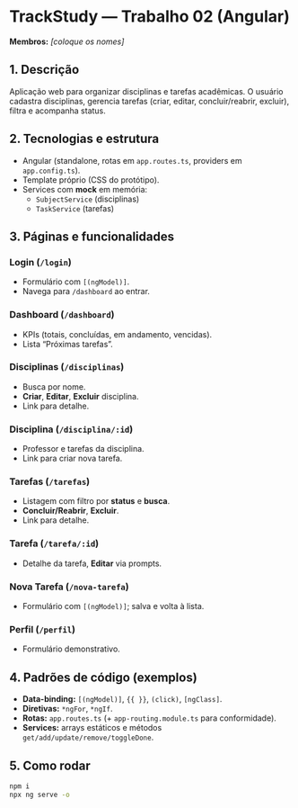 # TrackStudy — Trabalho 02 (Angular)

**Membros:** _[coloque os nomes]_

## 1. Descrição
Aplicação web para organizar disciplinas e tarefas acadêmicas. O usuário cadastra disciplinas, gerencia tarefas (criar, editar, concluir/reabrir, excluir), filtra e acompanha status.

## 2. Tecnologias e estrutura
- Angular (standalone, rotas em `app.routes.ts`, providers em `app.config.ts`).
- Template próprio (CSS do protótipo).
- Services com **mock** em memória:
  - `SubjectService` (disciplinas)
  - `TaskService` (tarefas)

## 3. Páginas e funcionalidades
### Login (`/login`)
- Formulário com `[(ngModel)]`.
- Navega para `/dashboard` ao entrar.

### Dashboard (`/dashboard`)
- KPIs (totais, concluídas, em andamento, vencidas).
- Lista “Próximas tarefas”.

### Disciplinas (`/disciplinas`)
- Busca por nome.
- **Criar**, **Editar**, **Excluir** disciplina.
- Link para detalhe.

### Disciplina (`/disciplina/:id`)
- Professor e tarefas da disciplina.
- Link para criar nova tarefa.

### Tarefas (`/tarefas`)
- Listagem com filtro por **status** e **busca**.
- **Concluir/Reabrir**, **Excluir**.
- Link para detalhe.

### Tarefa (`/tarefa/:id`)
- Detalhe da tarefa, **Editar** via prompts.

### Nova Tarefa (`/nova-tarefa`)
- Formulário com `[(ngModel)]`; salva e volta à lista.

### Perfil (`/perfil`)
- Formulário demonstrativo.

## 4. Padrões de código (exemplos)
- **Data-binding:** `[(ngModel)]`, `{{ }}`, `(click)`, `[ngClass]`.
- **Diretivas:** `*ngFor`, `*ngIf`.
- **Rotas:** `app.routes.ts` (+ `app-routing.module.ts` para conformidade).
- **Services:** arrays estáticos e métodos `get/add/update/remove/toggleDone`.

## 5. Como rodar
```bash
npm i
npx ng serve -o
